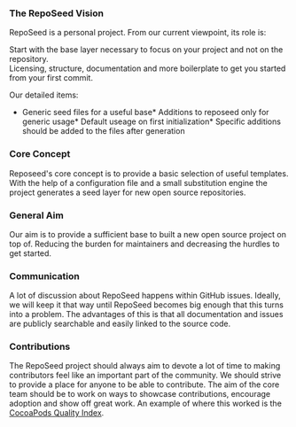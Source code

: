 ### The RepoSeed Vision

RepoSeed is a personal project. From our current viewpoint, its role is:

Start with the base layer necessary to focus on your project and not on the repository.  
Licensing, structure, documentation and more boilerplate to get you started from your first commit.


Our detailed items:
* Generic seed files for a useful base* Additions to reposeed only for generic usage* Default useage on first initialization* Specific additions should be added to the files after generation

### Core Concept

Reposeed&#39;s core concept is to provide a basic selection of useful templates. With the help of a configuration file and a small substitution engine the project generates a seed layer for new open source repositories.

### General Aim
Our aim is to provide a sufficient base to built a new open source project on top of. Reducing the burden for maintainers and decreasing the hurdles to get started.

### Communication
A lot of discussion about RepoSeed happens within GitHub issues. Ideally, we will keep it that way until RepoSeed becomes big enough that this turns into a problem. The advantages of this is that all documentation and issues are publicly searchable and easily linked to the source code.

### Contributions
The RepoSeed project should always aim to devote a lot of time to making contributors feel like an important part of the community. We should strive to provide a place for anyone to be able to contribute. The aim of the core team should be to work on ways to showcase contributions, encourage adoption and show off great work. An example of where this worked is the [CocoaPods Quality Index](http://blog.cocoapods.org/CocoaPods.org-Two-point-Five/).
